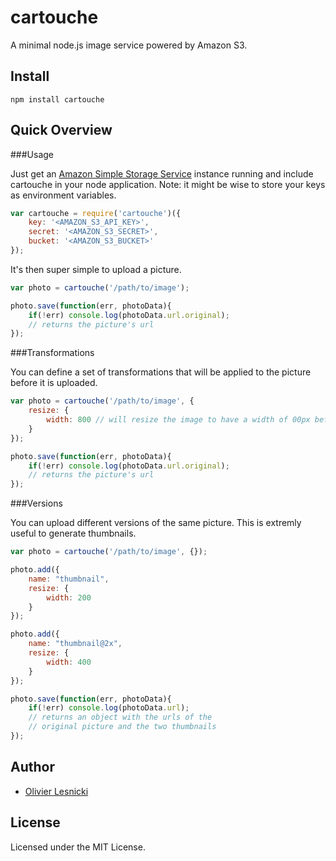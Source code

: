 cartouche
=========

A minimal node.js image service powered by Amazon S3.

Install
-------

	npm install cartouche

Quick Overview
--------------

###Usage

Just get an [Amazon Simple Storage Service](http://aws.amazon.com/documentation/s3/) instance running and include cartouche in your node application. Note: it might be wise to store your keys as environment variables.

`````javascript
var cartouche = require('cartouche')({
    key: '<AMAZON_S3_API_KEY>',
    secret: '<AMAZON_S3_SECRET>',
    bucket: '<AMAZON_S3_BUCKET>'	
});
`````

It's then super simple to upload a picture.

`````javascript
var photo = cartouche('/path/to/image');

photo.save(function(err, photoData){
	if(!err) console.log(photoData.url.original); 
	// returns the picture's url
});
`````

###Transformations

You can define a set of transformations that will be applied to the picture before it is uploaded.

`````javascript
var photo = cartouche('/path/to/image', {
	resize: {
		width: 800 // will resize the image to have a width of 00px before uploading it
	}
});

photo.save(function(err, photoData){
	if(!err) console.log(photoData.url.original);
	// returns the picture's url	
});
`````

###Versions

You can upload different versions of the same picture. This is extremly useful to generate thumbnails.

`````javascript
var photo = cartouche('/path/to/image', {});

photo.add({
	name: "thumbnail",
	resize: {
		width: 200
	}
});

photo.add({
	name: "thumbnail@2x",
	resize: {
		width: 400
	}
});

photo.save(function(err, photoData){
	if(!err) console.log(photoData.url);
	// returns an object with the urls of the
	// original picture and the two thumbnails
});
`````

Author
------

* [Olivier Lesnicki](https://github.com/olivierlesnicki)


License
-------

Licensed under the MIT License.